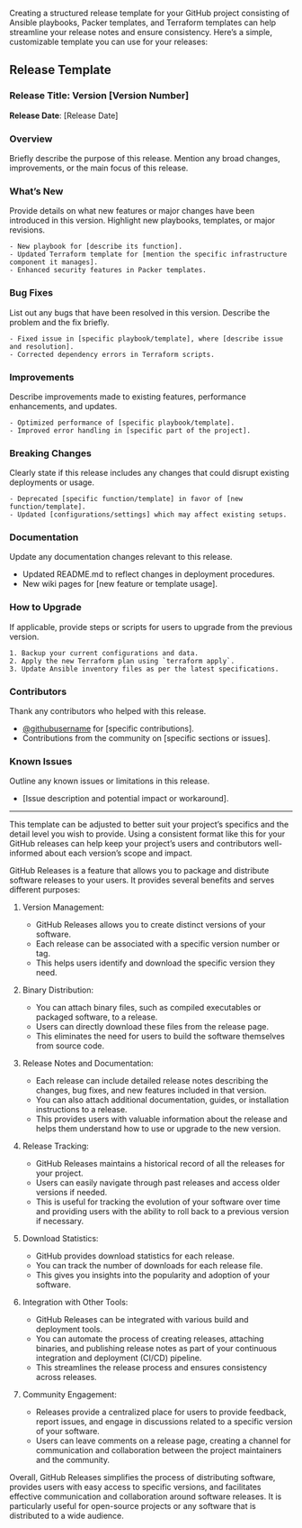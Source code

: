 Creating a structured release template for your GitHub project consisting of Ansible playbooks, Packer templates, and Terraform templates can help streamline your release notes and ensure consistency. Here’s a simple, customizable template you can use for your releases:

## Release Template

### Release Title: Version [Version Number]

**Release Date**: [Release Date]

### Overview
Briefly describe the purpose of this release. Mention any broad changes, improvements, or the main focus of this release.

### What’s New
Provide details on what new features or major changes have been introduced in this version. Highlight new playbooks, templates, or major revisions.

```
- New playbook for [describe its function].
- Updated Terraform template for [mention the specific infrastructure component it manages].
- Enhanced security features in Packer templates.
```

### Bug Fixes
List out any bugs that have been resolved in this version. Describe the problem and the fix briefly.

```
- Fixed issue in [specific playbook/template], where [describe issue and resolution].
- Corrected dependency errors in Terraform scripts.
```

### Improvements
Describe improvements made to existing features, performance enhancements, and updates.

```
- Optimized performance of [specific playbook/template].
- Improved error handling in [specific part of the project].
```

### Breaking Changes
Clearly state if this release includes any changes that could disrupt existing deployments or usage.

```
- Deprecated [specific function/template] in favor of [new function/template].
- Updated [configurations/settings] which may affect existing setups.
```

### Documentation
Update any documentation changes relevant to this release.

- Updated README.md to reflect changes in deployment procedures.
- New wiki pages for [new feature or template usage].

### How to Upgrade
If applicable, provide steps or scripts for users to upgrade from the previous version.

```
1. Backup your current configurations and data.
2. Apply the new Terraform plan using `terraform apply`.
3. Update Ansible inventory files as per the latest specifications.
```

### Contributors
Thank any contributors who helped with this release.

- [@githubusername](https://github.com/githubusername) for [specific contributions].
- Contributions from the community on [specific sections or issues].

### Known Issues
Outline any known issues or limitations in this release.

- [Issue description and potential impact or workaround].

---

This template can be adjusted to better suit your project’s specifics and the detail level you wish to provide. Using a consistent format like this for your GitHub releases can help keep your project’s users and contributors well-informed about each version’s scope and impact.

GitHub Releases is a feature that allows you to package and distribute software releases to your users. It provides several benefits and serves different purposes:

1. Version Management:
   - GitHub Releases allows you to create distinct versions of your software.
   - Each release can be associated with a specific version number or tag.
   - This helps users identify and download the specific version they need.

2. Binary Distribution:
   - You can attach binary files, such as compiled executables or packaged software, to a release.
   - Users can directly download these files from the release page.
   - This eliminates the need for users to build the software themselves from source code.

3. Release Notes and Documentation:
   - Each release can include detailed release notes describing the changes, bug fixes, and new features included in that version.
   - You can also attach additional documentation, guides, or installation instructions to a release.
   - This provides users with valuable information about the release and helps them understand how to use or upgrade to the new version.

4. Release Tracking:
   - GitHub Releases maintains a historical record of all the releases for your project.
   - Users can easily navigate through past releases and access older versions if needed.
   - This is useful for tracking the evolution of your software over time and providing users with the ability to roll back to a previous version if necessary.

5. Download Statistics:
   - GitHub provides download statistics for each release.
   - You can track the number of downloads for each release file.
   - This gives you insights into the popularity and adoption of your software.

6. Integration with Other Tools:
   - GitHub Releases can be integrated with various build and deployment tools.
   - You can automate the process of creating releases, attaching binaries, and publishing release notes as part of your continuous integration and deployment (CI/CD) pipeline.
   - This streamlines the release process and ensures consistency across releases.

7. Community Engagement:
   - Releases provide a centralized place for users to provide feedback, report issues, and engage in discussions related to a specific version of your software.
   - Users can leave comments on a release page, creating a channel for communication and collaboration between the project maintainers and the community.

Overall, GitHub Releases simplifies the process of distributing software, provides users with easy access to specific versions, and facilitates effective communication and collaboration around software releases. It is particularly useful for open-source projects or any software that is distributed to a wide audience.
